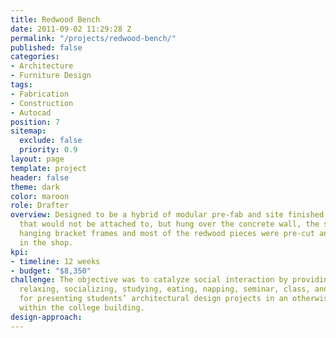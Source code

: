 ```yaml
---
title: Redwood Bench
date: 2011-09-02 11:29:28 Z
permalink: "/projects/redwood-bench/"
published: false
categories:
- Architecture
- Furniture Design
tags:
- Fabrication
- Construction
- Autocad
position: 7
sitemap:
  exclude: false
  priority: 0.9
layout: page
template: project
header: false
theme: dark
color: maroon
role: Drafter
overview: Designed to be a hybrid of modular pre-fab and site finished construction
  that would not be attached to, but hung over the concrete wall, the steel and wood
  hanging bracket frames and most of the redwood pieces were pre-cut and assembled
  in the shop.
kpi:
- timeline: 12 weeks
- budget: "$8,350"
challenge: The objective was to catalyze social interaction by providing sitting,
  relaxing, socializing, studying, eating, napping, seminar, class, and pin-up space
  for presenting students’ architectural design projects in an otherwise 'dead-space'
  within the college building.
design-approach: 
---
```


